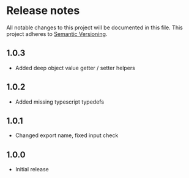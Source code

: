 # Release notes

All notable changes to this project will be documented in this file.
This project adheres to [Semantic Versioning](http://semver.org/).

## 1.0.3

- Added deep object value getter / setter helpers

## 1.0.2

- Added missing typescript typedefs

## 1.0.1

- Changed export name, fixed input check

## 1.0.0

- Initial release

